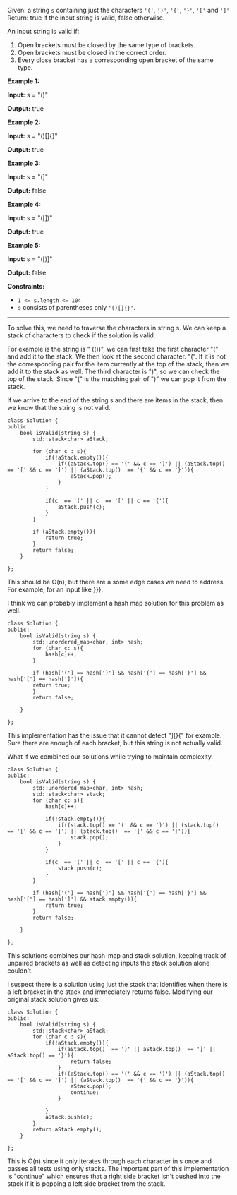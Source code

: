 Given: a string `s` containing just the characters `'('`, `')'`, `'{'`, `'}'`, `'['` and `']'`
Return: true if the input string is valid, false otherwise.

An input string is valid if:
1. Open brackets must be closed by the same type of brackets.
2. Open brackets must be closed in the correct order.
3. Every close bracket has a corresponding open bracket of the same type.

**Example 1:**

**Input:** s = "()"

**Output:** true

**Example 2:**

**Input:** s = "()[]{}"

**Output:** true

**Example 3:**

**Input:** s = "(]"

**Output:** false

**Example 4:**

**Input:** s = "([])"

**Output:** true

**Example 5:**

**Input:** s = "([)]"

**Output:** false

**Constraints:**

- `1 <= s.length <= 104`
- `s` consists of parentheses only `'()[]{}'`.


---

To solve this, we need to traverse the characters in string s. We can keep a stack of characters to check if the solution is valid. 

For example is the string is " (())", we can first take the first character "(" and add it to the stack. We then look at the second character. "(". If it is not the corresponding pair for the item currently at the top of the stack, then we add it to the stack as well. The third character is ")", so we can check the top of the stack. Since "(" is the matching pair of ")" we can pop it from the stack. 

If we arrive to the end of the string s and there are items in the stack, then we know that the string is not valid. 

```
class Solution {
public:
    bool isValid(string s) {
        std::stack<char> aStack;
        
		for (char c : s){
			if(!aStack.empty()){
                if((aStack.top() == '(' && c == ')') || (aStack.top()  == '[' && c == ']') || (aStack.top()  == '{' && c == '}')){
					aStack.pop();
				}
			}
			
			if(c  == '(' || c  == '[' || c == '{'){
				aStack.push(c);
			}
		}
		
		if (aStack.empty()){
			return true;
		}
		return false;
    }

};
```

This should be O(n), but there are a some edge cases we need to address. For example, for an input like }}}. 

I think we can probably implement a hash map solution for this problem as well. 

```
class Solution {
public:
    bool isValid(string s) {
        std::unordered_map<char, int> hash;
		for (char c: s){
			hash[c]++;
		}
		
		if (hash['('] == hash[')'] && hash['{'] == hash['}'] && hash['['] == hash[']']){
		return true;
		}
		return false;
 
    }
	
};
```

This implementation has the issue that it cannot detect "][}{" for example. Sure there are enough of each bracket, but this string is not actually valid. 

What if we combined our solutions while trying to maintain complexity. 

```
class Solution {
public:
    bool isValid(string s) {
        std::unordered_map<char, int> hash;
        std::stack<char> stack;
		for (char c: s){
			hash[c]++;

			if(!stack.empty()){
                if((stack.top() == '(' && c == ')') || (stack.top()  == '[' && c == ']') || (stack.top()  == '{' && c == '}')){
                    stack.pop();
				}
			}
			
            if(c  == '(' || c  == '[' || c == '{'){
				stack.push(c);
            }
		}
		
		if (hash['('] == hash[')'] && hash['{'] == hash['}'] && hash['['] == hash[']'] && stack.empty()){
		    return true;
		}
		return false;
 
    }
	
};
```

This solutions combines our hash-map and stack solution,  keeping track of unpaired brackets as well as detecting inputs the stack solution alone couldn't. 

I suspect there is a solution using just the stack that identifies when there is a left bracket in the stack and immediately returns false. Modifying our original stack solution gives us:

```
class Solution {
public:
    bool isValid(string s) {
        std::stack<char> aStack;
		for (char c : s){
			if(!aStack.empty()){
                if(aStack.top()  == ')' || aStack.top()  == ']' || aStack.top() == '}'){
				    return false;
			    }
                if((aStack.top() == '(' && c == ')') || (aStack.top()  == '[' && c == ']') || (aStack.top()  == '{' && c == '}')){
					aStack.pop();
                    continue;
				}
                
			}	
			aStack.push(c);
		}
        return aStack.empty();
    }

};
```

This is O(n) since it only iterates through each character in s once and passes all tests using only stacks. The important part of this implementation is "continue" which ensures that a right side bracket isn't pushed into the stack if it is popping a left side bracket from the stack. 

